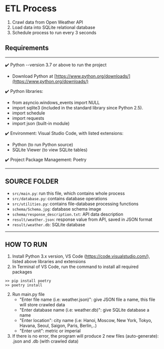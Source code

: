 # ETL Process
1. Crawl data from Open Weather API
2. Load data into SQLite relational database
3. Schedule process to run every 3 seconds

## Requirements
_____________

✔️ Python --version 3.7 or above to run the project

- Download Python at [https://www.python.org/downloads/](https://www.python.org/downloads/)

✔️ Python libraries:

- from asyncio.windows_events import NULL
- import sqlite3 (included in the standard library since Python 2.5).
- import schedule
- import requests
- import json (built-in module)

✔️ Environment: Visual Studio Code, with listed extensions:

- Python (to run Python source)
- SQLite Viewer (to view SQLite tables)

✔️ Project Package Management: Poetry
_____________
## SOURCE FOLDER
- `src/main.py`: run this file, which contains whole process
- `src/database.py`: contains database operations
- `src/utilities.py`: contains file-database processing functions
- `schema/Schema.jpg`: database schema image
- `schema/response_description.txt`: API data description
- `result/weather.json`: response value from API, saved in JSON format
- `result/weather.db`: SQLite database
_____________
## HOW TO RUN
1. Install Python 3.x version, VS Code (https://code.visualstudio.com/), listed above libraries and extensions
2. In Terminal of VS Code, run the command to install all required packages
```
>> pip install poetry
>> poetry install
```
2. Run main.py file
    - "Enter file name (i.e: weather.json)": give JSON file a name, this file will store crawled data
    - "Enter database name (i.e: weather.db)": give SQLite database a name
    - "Enter location": city name (i.e: Hanoi, Moscow, New York, Tokyo, Havana, Seoul, Saigon, Paris, Berlin,..)
    - "Enter unit": metric or imperial
3. If there is no error, the program will produce 2 new files (auto-generate): <name>.json and <name>.db (with crawled data)
